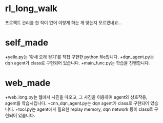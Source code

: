 # rl_long_walk
프로젝트 관리를 한 적이 없어 이렇게 하는 게 맞는지 모르겠네요...

self_made
===========
+yello.py는 '황새 오래 걷기'를 직접 구현한 python file입니다.
+dqn_agent.py는 dqn agent가 class로 구현되어 있습니다.
+main_func.py는 학습을 진행합니다.

web_made
===========
+web_long.py는 웹에서 사진을 따오고, 그 사진을 이용하여 agent와 상호작용, agent를 학습시킵니다.
+cnn_dqn_agent.py는 dqn agent가 class로 구현되어 있습니다.
+tool.py는 agent에게 필요한 replay memory, dqn network 등이 class로 구현되어 있습니다.
